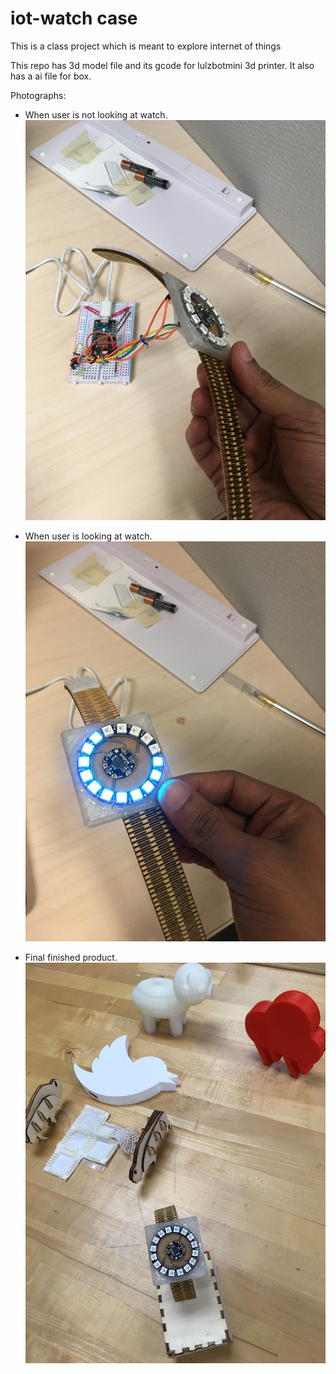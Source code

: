 # iot-watch case
This is a class project which is meant to explore internet of things

This repo has 3d model file and its gcode for lulzbotmini 3d printer. It also has a ai file for box.

Photographs:

- When user is not looking at watch.
![When user is not looking at watch](https://github.com/SongTanmay/iot-watch-case/blob/master/off.jpg)

- When user is looking at watch.
![When user is looking at watch](https://github.com/SongTanmay/iot-watch-case/blob/master/on.jpg)

- Final finished product.
![Final finished product](https://github.com/SongTanmay/iot-watch-case/blob/master/final.jpeg)
